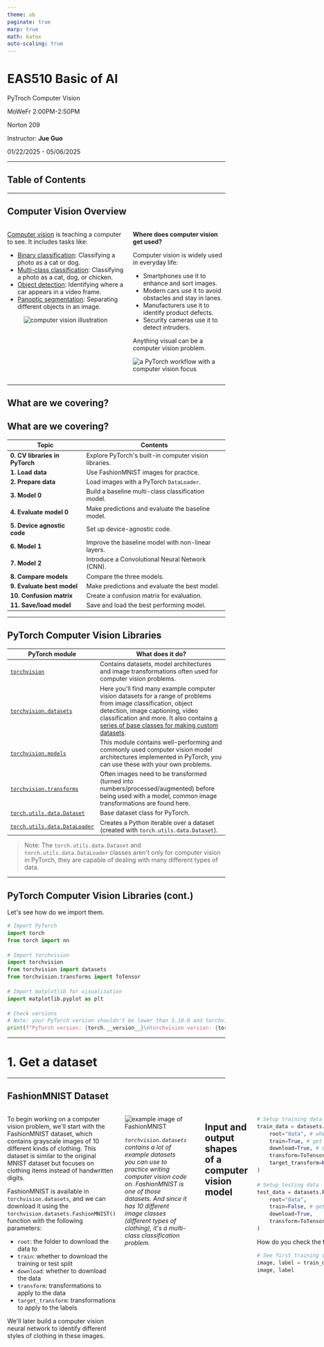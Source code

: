 ```yaml
---
theme: ub
paginate: true
marp: true
math: katex
auto-scaling: true
---
```


<!-- _backgroundImage: "url('../slides/title.png')" -->
<!-- _paginate: skip -->

# EAS510 Basic of AI

<span class="subtitle">PyTroch Computer Vision</span>

<div class="course-info">
  <p>MoWeFr 2:00PM-2:50PM</p>
  <p>Norton 209</p>
  <p>Instructor: <strong>Jue Guo</strong></p>
  <p>01/22/2025 - 05/06/2025</p>
</div>

---
## Table of Contents



---

## Computer Vision Overview

<div class = "columns">
<div>

[Computer vision](https://en.wikipedia.org/wiki/Computer_vision) is teaching a computer to see. It includes tasks like:

- [Binary classification](https://developers.google.com/machine-learning/glossary#binary-classification): Classifying a photo as a cat or dog.
- [Multi-class classification](https://developers.google.com/machine-learning/glossary#multi-class-classification): Classifying a photo as a cat, dog, or chicken.
- [Object detection](https://en.wikipedia.org/wiki/Object_detection): Identifying where a car appears in a video frame.
- [Panoptic segmentation](https://arxiv.org/abs/1801.00868): Separating different objects in an image.

<center>
<img src="https://raw.githubusercontent.com/mrdbourke/pytorch-deep-learning/main/images/03-computer-vision-problems.png" alt="computer vision illustration" width="80%"></center>

</div>

<div>

**Where does computer vision get used?**

Computer vision is widely used in everyday life:

- Smartphones use it to enhance and sort images.
- Modern cars use it to avoid obstacles and stay in lanes.
- Manufacturers use it to identify product defects.
- Security cameras use it to detect intruders.

Anything visual can be a computer vision problem.

![a PyTorch workflow with a computer vision focus](https://raw.githubusercontent.com/mrdbourke/pytorch-deep-learning/main/images/03-pytorch-computer-vision-workflow.png)
</div>
</div>

---

## What are we covering? 

## What are we covering?

| **Topic** | **Contents** |
| ----- | ----- |
| **0. CV libraries in PyTorch** | Explore PyTorch's built-in computer vision libraries. |
| **1. Load data** | Use FashionMNIST images for practice. |
| **2. Prepare data** | Load images with a PyTorch `DataLoader`. |
| **3. Model 0** | Build a baseline multi-class classification model. |
| **4. Evaluate model 0** | Make predictions and evaluate the baseline model. |
| **5. Device agnostic code** | Set up device-agnostic code. |
| **6. Model 1** | Improve the baseline model with non-linear layers. |
| **7. Model 2** | Introduce a Convolutional Neural Network (CNN). |
| **8. Compare models** | Compare the three models. |
| **9. Evaluate best model** | Make predictions and evaluate the best model. |
| **10. Confusion matrix** | Create a confusion matrix for evaluation. |
| **11. Save/load model** | Save and load the best performing model. |

---

## PyTorch Computer Vision Libraries

| PyTorch module | What does it do? |
| ----- | ----- |
| [`torchvision`](https://pytorch.org/vision/stable/index.html) | Contains datasets, model architectures and image transformations often used for computer vision problems. |
| [`torchvision.datasets`](https://pytorch.org/vision/stable/datasets.html) | Here you'll find many example computer vision datasets for a range of problems from image classification, object detection, image captioning, video classification and more. It also contains [a series of base classes for making custom datasets](https://pytorch.org/vision/stable/datasets.html#base-classes-for-custom-datasets). |
| [`torchvision.models`](https://pytorch.org/vision/stable/models.html) | This module contains well-performing and commonly used computer vision model architectures implemented in PyTorch, you can use these with your own problems. |
| [`torchvision.transforms`](https://pytorch.org/vision/stable/transforms.html) | Often images need to be transformed (turned into numbers/processed/augmented) before being used with a model, common image transformations are found here. |
| [`torch.utils.data.Dataset`](https://pytorch.org/docs/stable/data.html#torch.utils.data.Dataset) | Base dataset class for PyTorch.  |
| [`torch.utils.data.DataLoader`](https://pytorch.org/docs/stable/data.html#module-torch.utils.data) | Creates a Python iterable over a dataset (created with `torch.utils.data.Dataset`). |

> Note: The `torch.utils.data.Dataset` and `torch.utils.data.DataLoader` classes aren't only for computer vision in PyTorch, they are capable of dealing with many different types of data.

---

## PyTorch Computer Vision Libraries (cont.)

Let's see how do we import them.

```python
# Import PyTorch
import torch
from torch import nn

# Import torchvision 
import torchvision
from torchvision import datasets
from torchvision.transforms import ToTensor

# Import matplotlib for visualization
import matplotlib.pyplot as plt

# Check versions
# Note: your PyTorch version shouldn't be lower than 1.10.0 and torchvision version shouldn't be lower than 0.11
print(f"PyTorch version: {torch.__version__}\ntorchvision version: {torchvision.__version__}")
```

---

<!-- _backgroundImage: "url('../slides/title.png')" -->
<!-- _paginate: skip -->

# 1. Get a dataset

---

## FashionMNIST Dataset

<div class="columns">
<div>

To begin working on a computer vision problem, we'll start with the FashionMNIST dataset, which contains grayscale images of 10 different kinds of clothing. This dataset is similar to the original MNIST dataset but focuses on clothing items instead of handwritten digits.

FashionMNIST is available in `torchvision.datasets`, and we can download it using the `torchvision.datasets.FashionMNIST()` function with the following parameters:
- `root`: the folder to download the data to
- `train`: whether to download the training or test split
- `download`: whether to download the data
- `transform`: transformations to apply to the data
- `target_transform`: transformations to apply to the labels

We'll later build a computer vision neural network to identify different styles of clothing in these images.
</div>

<div>

![example image of FashionMNIST](https://raw.githubusercontent.com/mrdbourke/pytorch-deep-learning/main/images/03-fashion-mnist-slide.png)

  <div class = "small-caption">

  *`torchvision.datasets` contains a lot of example datasets you can use to practice writing computer vision code on. FashionMNIST is one of those datasets. And since it has 10 different image classes (different types of clothing), it's a multi-class classification problem.*
  </div>

</div>

---

## Input and output shapes of a computer vision model

<div class="columns">
<div>

```python
# Setup training data
train_data = datasets.FashionMNIST(
    root="data", # where to download data to?
    train=True, # get training data
    download=True, # download data if it doesn't exist on disk
    transform=ToTensor(), # images come as PIL format, we want to turn into Torch tensors
    target_transform=None # you can transform labels as well
)

# Setup testing data
test_data = datasets.FashionMNIST(
    root="data",
    train=False, # get test data
    download=True,
    transform=ToTensor()
)
```

How do you check the first sample of the training data?

```python
# See first training sample
image, label = train_data[0]
image, label
```
</div>

<div>
Again, we need to familiarize ourselves with the data;

```python
# What's the shape of the image?
image.shape
```
```sh
torch.Size([1, 28, 28])
```

The shape of the image tensor is `[1, 28, 28]` or more specifically:

```sh
[color_channels=1, height=28, width=28]
```

Having `color_channels=1` means the image is grayscale, if `color_channels=3`, the image comes in pixel values for red, green and blue (this is also known as the [RGB color model](https://en.wikipedia.org/wiki/RGB_color_model)).

</div>

---

## Input and output shapes of a computer vision model (cont.)

<div class="columns">
<div>

![example input and output shapes of the fashionMNIST problem](https://raw.githubusercontent.com/mrdbourke/pytorch-deep-learning/main/images/03-computer-vision-input-and-output-shapes.png)
*Various problems will have various input and output shapes. But the premise remains: encode data into numbers, build a model to find patterns in those numbers, convert those patterns into something meaningful.*



</div>

<div>

The order of our current tensor is often referred to as `CHW` (Color Channels, Height, Width). There's debate on whether images should be represented as `CHW` (color channels first) or `HWC` (color channels last).

> **Note:** You'll also see `NCHW` and `NHWC` formats where `N` stands for *number of images*. For example, if you have a `batch_size=32`, your tensor shape may be `[32, 1, 28, 28]`. We'll cover batch sizes later.

- PyTorch generally accepts `NCHW` (channels first) as the default for many operators. However, PyTorch also explains that `NHWC` (channels last) performs better and is [considered best practice](https://pytorch.org/blog/tensor-memory-format-matters/#pytorch-best-practice).

- For now, since our dataset and models are relatively small, this won't make too much of a difference. But keep it in mind for when you're working on larger image datasets and using convolutional neural networks (we'll see these later).

</div>

</div>

---

## Input and output shapes of a computer vision model (cont.)

<div class="columns">
<div>

Let's check out more shapes of the FashionMNIST dataset.

```python
# How many samples are there?
len(train_data.data), len(train_data.targets), len(test_data.data), len(test_data.targets)
```
```sh
(60000, 60000, 10000, 10000)
```
So we've got 60,000 training samples and 10,000 testing samples. What classes are there?

We can find these via the `.classes` attribute.


```python
class_names = train_data.classes
class_names
```
```sh
['T-shirt/top',
  'Trouser',
  'Pullover',
  'Dress',
  'Coat',
  'Sandal',
  'Shirt',
  'Sneaker',
  'Bag',
  'Ankle boot']
```
</div>

<div>

To better understand your image data, you can visualize it. 

```python
import matplotlib.pyplot as plt
image, label = train_data[0]
print(f"Image shape: {image.shape}")
plt.imshow(image.squeeze()) # image shape is [1, 28, 28] (colour channels, height, width)
plt.title(label);
```
```sh
Image shape: torch.Size([1, 28, 28])
```
<center>
<img src="../slides/04_imgs/03_pytorch_computer_vision_19_1.png"; width="50%">
</center>
</div>

</div>

---

<div class="columns">
<div>

Right now our image looks kinda colored even with just one color channel.
<center>
<img src="../slides/04_imgs/03_pytorch_computer_vision_19_1.png"; width="50%">
</center>

We can turn the image into grayscale by using the `cmap` parameter of `plt.imshow()`.

```python
plt.imshow(image.squeeze(), cmap="gray")
plt.title(class_names[label]);
```
</div>
<div>

<center>
<img src="../slides/04_imgs/03_pytorch_computer_vision_21_0.png"; width="50%">
</center>

</div>

</div>

---

Let's not stop there, lets view a few more images.

<div class="columns">
<div>

```python
torch.manual_seed(42)
fig = plt.figure(figsize=(9, 9))
rows, cols = 4, 4
for i in range(1, rows * cols + 1):
    random_idx = torch.randint(0, len(train_data), size=[1]).item()
    img, label = train_data[random_idx]
    fig.add_subplot(rows, cols, i)
    plt.imshow(img.squeeze(), cmap="gray")
    plt.title(class_names[label])
    plt.axis(False);
```
<center>
<img src="../slides/04_imgs/03_pytorch_computer_vision_23_0.png"; width="45%">

</div>

<div>

Hmmm, this dataset doesn't look too aesthetic. But the principles we're going to learn on how to build a model for it will be similar across a wide range of computer vision problems.

- In essence, taking pixel values and building a model to find patterns in them to use on future pixel values.

Plus, even for this small dataset (yes, even 60,000 images in deep learning is considered quite small), could you write a program to classify each one of them?

- You probably could.

But I think coding a model in PyTorch would be faster.

> **Question:** Do you think the above data can be modeled with only straight (linear) lines? Or do you think you'd also need non-straight (non-linear) lines?

</div>
</div>

---

<!-- _backgroundImage: "url('../slides/title.png')" -->
<!-- _paginate: skip -->
# 2. Prepare DataLoader

---


## Prepare DataLoader

<div class="columns">
<div>

To prepare the dataset, use a [`torch.utils.data.DataLoader`](https://pytorch.org/docs/stable/data.html#torch.utils.data.Dataset) which turns a large `Dataset` into smaller chunks called **batches** or **mini-batches**. This is more computationally efficient, especially for large datasets.

**Good batch size (hyperparameter):**
- Start with a batch size of 32.
- Experiment with different values, typically powers of 2 (e.g., 32, 64, 128, 256, 512).

![an example of what a batched dataset looks like](https://raw.githubusercontent.com/mrdbourke/pytorch-deep-learning/main/images/03-batching-fashionmnist.png)

</div>
<div>

```python
from torch.utils.data import DataLoader

# Setup the batch size hyperparameter
BATCH_SIZE = 32

# Turn datasets into iterables (batches)
train_dataloader = DataLoader(train_data, # dataset to turn into iterable
    batch_size=BATCH_SIZE, # how many samples per batch?
    shuffle=True # shuffle data every epoch?
)

test_dataloader = DataLoader(test_data,
    batch_size=BATCH_SIZE,
    shuffle=False # don't necessarily have to shuffle the testing data
)

# Let's check out what we've created
print(f"Dataloaders: {train_dataloader, test_dataloader}")
print(f"Length of train dataloader: {len(train_dataloader)} batches of {BATCH_SIZE}")
print(f"Length of test dataloader: {len(test_dataloader)} batches of {BATCH_SIZE}")
```

</div>
</div>

---

## Prepare DataLoader (cont.)

<div class="columns">
<div>

```python
from torch.utils.data import DataLoader

# Setup the batch size hyperparameter
BATCH_SIZE = 32

# Turn datasets into iterables (batches)
train_dataloader = DataLoader(train_data, # dataset to turn into iterable
    batch_size=BATCH_SIZE, # how many samples per batch?
    shuffle=True # shuffle data every epoch?
)

test_dataloader = DataLoader(test_data,
    batch_size=BATCH_SIZE,
    shuffle=False # don't necessarily have to shuffle the testing data
)

# Let's check out what we've created
print(f"Dataloaders: {train_dataloader, test_dataloader}")
print(f"Length of train dataloader: {len(train_dataloader)} batches of {BATCH_SIZE}")
print(f"Length of test dataloader: {len(test_dataloader)} batches of {BATCH_SIZE}")
```
</div>

<div>

```sh
Dataloaders: (<torch.utils.data.dataloader.DataLoader object at 0x7fc991463cd0>, <torch.utils.data.dataloader.DataLoader object at 0x7fc991475120>)
Length of train dataloader: 1875 batches of 32
Length of test dataloader: 313 batches of 32
```
Further inspect the components of the `train_dataloader`:

```python
# Check out what's inside the training dataloader
train_features_batch, train_labels_batch = next(iter(train_dataloader))
train_features_batch.shape, train_labels_batch.shape
```
```sh
(torch.Size([32, 1, 28, 28]), torch.Size([32]))
```
</div>
</div>

---

## Prepare DataLoader (cont.)

<div class="columns">
<div>

We can see that the data remains unchanged by checking a single sample.

```python
# Show a sample
torch.manual_seed(42)
random_idx = torch.randint(0, len(train_features_batch), size=[1]).item()
img, label = train_features_batch[random_idx], train_labels_batch[random_idx]
plt.imshow(img.squeeze(), cmap="gray")
plt.title(class_names[label])
plt.axis("Off");
print(f"Image size: {img.shape}")
print(f"Label: {label}, label size: {label.shape}")
```
```sh
Image size: torch.Size([1, 28, 28])
Label: 6, label size: torch.Size([])
```
</div>

<div>
<center>
<img src="04_imgs/03_pytorch_computer_vision_29_1.png">
</center>
</div>
</div>

---

<!-- _backgroundImage: "url('../slides/title.png')" -->
<!-- _paginate: skip -->

# 3. Model 0: Build a baseline model

---

<div class="columns">
<div>

Time to build a **baseline model** by subclassing `nn.Module`. Usually a baseline model in research can be a state of the art (SOTA) model, to compare your result with, or personal project can be one of the simplest models you can imagine. 

> Sometimes you can use the baseline as a starting point and try to improve upon it with subsequent, more complicated models.

In our case, 

  - our baseline will consist of two [`nn.Linear()`](https://pytorch.org/docs/stable/generated/torch.nn.Linear.html) layers.

Because we're working with image data, we're going to use a different layer to start things off.And that's the [`nn.Flatten()`](https://pytorch.org/docs/stable/generated/torch.nn.Flatten.html) layer. `nn.Flatten()` compresses the dimensions of a tensor into a single vector.

</div>

<div>

```python
# Create a flatten layer
flatten_model = nn.Flatten() # all nn modules function as a model (can do a forward pass)

# Get a single sample
x = train_features_batch[0]

# Flatten the sample
output = flatten_model(x) # perform forward pass

# Print out what happened
print(f"Shape before flattening: {x.shape} -> [color_channels, height, width]")
print(f"Shape after flattening: {output.shape} -> [color_channels, height*width]")

# Try uncommenting below and see what happens
#print(x)
#print(output)
```

```sh
Shape before flattening: torch.Size([1, 28, 28]) -> [color_channels, height, width]
Shape after flattening: torch.Size([1, 784]) -> [color_channels, height*width]
```
</div>
</div>

---

<div class="columns">
<div>

```python
# Create a flatten layer
flatten_model = nn.Flatten() # all nn modules function as a model (can do a forward pass)

# Get a single sample
x = train_features_batch[0]

# Flatten the sample
output = flatten_model(x) # perform forward pass

# Print out what happened
print(f"Shape before flattening: {x.shape} -> [color_channels, height, width]")
print(f"Shape after flattening: {output.shape} -> [color_channels, height*width]")

# Try uncommenting below and see what happens
#print(x)
#print(output)
```

```sh
Shape before flattening: torch.Size([1, 28, 28]) -> [color_channels, height, width]
Shape after flattening: torch.Size([1, 784]) -> [color_channels, height*width]
```
</div>
<div>

The `nn.Flatten()` layer took our shape from `[color_channels, height, width]` to `[color_channels, height*width]`.

- Why do this? *Because we've now turned our pixel data from height and width dimensions into one long **feature vector**.* And `nn.Linear()` layers like their inputs to be in the form of feature vectors.

```python
from torch import nn
class FashionMNISTModelV0(nn.Module):
    def __init__(self, input_shape: int, hidden_units: int, output_shape: int):
        super().__init__()
        self.layer_stack = nn.Sequential(
            nn.Flatten(), # neural networks like their inputs in vector form
            nn.Linear(in_features=input_shape, out_features=hidden_units), # in_features = number of features in a data sample (784 pixels)
            nn.Linear(in_features=hidden_units, out_features=output_shape)
        )

    def forward(self, x):
        return self.layer_stack(x)
``` 
</div>hnb
</div>

---

<div class="columns">
<div>

```python
from torch import nn
class FashionMNISTModelV0(nn.Module):
    def __init__(self, input_shape: int, hidden_units: int, output_shape: int):
        super().__init__()
        self.layer_stack = nn.Sequential(
            nn.Flatten(), # neural networks like their inputs in vector form
            nn.Linear(in_features=input_shape, out_features=hidden_units), # in_features = number of features in a data sample (784 pixels)
            nn.Linear(in_features=hidden_units, out_features=output_shape)
        )

    def forward(self, x):
        return self.layer_stack(x)
```
We've got a baseline model class we can use, now let's instantiate a model.

We'll need to set the following parameters:
* `input_shape=784` - how many features in the model, in our case, it's one for every pixel in the target image (28 pixels high by 28 pixels wide = 784 features).

</div>

<div>

* `hidden_units=10` - number of units/neurons in the hidden layer(s), this number could be whatever you want but to keep the model small we'll start with `10`.
* `output_shape=len(class_names)` - since we're working with a multi-class classification problem, we need an output neuron per class in our dataset.

</div>
</div>

---

<!-- _backgroundImage: "url('../slides/title.png')" -->
<!-- _paginate: skip -->

# `Helper Functions` in PyTorch (Optional)

---

## Construction of `helper_functions.py`
Before we continue; we will create our own module of helper functions to avoud repeating code. Please read through this code during after class time. 

<div class="columns">
<div>

```python
"""
A series of helper functions used throughout the course.

If a function gets defined once and could be used over and over, it'll go in here.
"""
import torch
import matplotlib.pyplot as plt
import numpy as np

from torch import nn

import os
import zipfile

from pathlib import Path

import requests

```
</div>

<div>

```python
# Walk through an image classification directory and find out how many files (images)
# are in each subdirectory.
import os

def walk_through_dir(dir_path):
    """
    Walks through dir_path returning its contents.
    Args:
    dir_path (str): target directory

    Returns:
    A print out of:
      number of subdiretories in dir_path
      number of images (files) in each subdirectory
      name of each subdirectory
    """
    for dirpath, dirnames, filenames in os.walk(dir_path):
        print(f"There are {len(dirnames)} directories and {len(filenames)} images in '{dirpath}'.")
```
</div>
</div>

---

## Construction of `helper_functions.py` (cont.)

<div class="columns">
<div>

```python
def plot_decision_boundary(model: torch.nn.Module, X: torch.Tensor, y: torch.Tensor):
    """Plots decision boundaries of model predicting on X in comparison to y.

    Source - https://madewithml.com/courses/foundations/neural-networks/ (with modifications)
    """
    # Put everything to CPU (works better with NumPy + Matplotlib)
    model.to("cpu")
    X, y = X.to("cpu"), y.to("cpu")

    # Setup prediction boundaries and grid
    x_min, x_max = X[:, 0].min() - 0.1, X[:, 0].max() + 0.1
    y_min, y_max = X[:, 1].min() - 0.1, X[:, 1].max() + 0.1
    xx, yy = np.meshgrid(np.linspace(x_min, x_max, 101), np.linspace(y_min, y_max, 101))

    # Make features
    X_to_pred_on = torch.from_numpy(np.column_stack((xx.ravel(), yy.ravel()))).float()
```
</div>
<div>

```python
    # Make predictions
    model.eval()
    with torch.inference_mode():
        y_logits = model(X_to_pred_on)

    # Test for multi-class or binary and adjust logits to prediction labels
    if len(torch.unique(y)) > 2:
        y_pred = torch.softmax(y_logits, dim=1).argmax(dim=1)  # mutli-class
    else:
        y_pred = torch.round(torch.sigmoid(y_logits))  # binary

    # Reshape preds and plot
    y_pred = y_pred.reshape(xx.shape).detach().numpy()
    plt.contourf(xx, yy, y_pred, cmap=plt.cm.RdYlBu, alpha=0.7)
    plt.scatter(X[:, 0], X[:, 1], c=y, s=40, cmap=plt.cm.RdYlBu)
    plt.xlim(xx.min(), xx.max())
    plt.ylim(yy.min(), yy.max())
```
</div>
</div>

---

## Construction of `helper_functions.py` (cont.)

<div class="columns">
<div>

```python
def plot_predictions(
    train_data, train_labels, test_data, test_labels, predictions=None
):
    """
  Plots linear training data and test data and compares predictions.
  """
    plt.figure(figsize=(10, 7))

    # Plot training data in blue
    plt.scatter(train_data, train_labels, c="b", s=4, label="Training data")

    # Plot test data in green
    plt.scatter(test_data, test_labels, c="g", s=4, label="Testing data")

    if predictions is not None:
        # Plot the predictions in red (predictions were made on the test data)
        plt.scatter(test_data, predictions, c="r", s=4, label="Predictions")

    # Show the legend
    plt.legend(prop={"size": 14})
```
</div>

<div>

```python
# Calculate accuracy (a classification metric)
def accuracy_fn(y_true, y_pred):
    """Calculates accuracy between truth labels and predictions.

    Args:
        y_true (torch.Tensor): Truth labels for predictions.
        y_pred (torch.Tensor): Predictions to be compared to predictions.

    Returns:
        [torch.float]: Accuracy value between y_true and y_pred, e.g. 78.45
    """
    correct = torch.eq(y_true, y_pred).sum().item()
    acc = (correct / len(y_pred)) * 100
    return acc
```

</div>
</div>

---

## Construction of `helper_functions.py` (cont.)

```python
def print_train_time(start, end, device=None):
    """Prints difference between start and end time.

    Args:
        start (float): Start time of computation (preferred in timeit format). 
        end (float): End time of computation.
        device ([type], optional): Device that compute is running on. Defaults to None.

    Returns:
        float: time between start and end in seconds (higher is longer).
    """
    total_time = end - start
    print(f"\nTrain time on {device}: {total_time:.3f} seconds")
    return total_time
```

---

## Construction of `helper_functions.py` (cont.)
<div class="columns">
<div>

```python
# Plot loss curves of a model
def plot_loss_curves(results):
    """Plots training curves of a results dictionary.

    Args:
        results (dict): dictionary containing list of values, e.g.
            {"train_loss": [...],
             "train_acc": [...],
             "test_loss": [...],
             "test_acc": [...]}
    """
    loss = results["train_loss"]
    test_loss = results["test_loss"]
    accuracy = results["train_acc"]
    test_accuracy = results["test_acc"]
    epochs = range(len(results["train_loss"]))
    plt.figure(figsize=(15, 7))

    # Plot loss
    plt.subplot(1, 2, 1)
    plt.plot(epochs, loss, label="train_loss")
    plt.plot(epochs, test_loss, label="test_loss")
    plt.title("Loss")
    plt.xlabel("Epochs")
    plt.legend()
```

</div>
<div>

```python
    # Plot accuracy
    plt.subplot(1, 2, 2)
    plt.plot(epochs, accuracy, label="train_accuracy")
    plt.plot(epochs, test_accuracy, label="test_accuracy")
    plt.title("Accuracy")
    plt.xlabel("Epochs")
    plt.legend()
```
</div>
</div>

---

## Construction of `helper_functions.py` - `def pred_and_plot_image`(cont.)

<div class="columns">
<div>

```python
# Pred and plot image function from notebook 04
# See creation: https://www.learnpytorch.io/04_pytorch_custom_datasets/#113-putting-custom-image-prediction-together-building-a-function
from typing import List
import torchvision


def pred_and_plot_image(
    model: torch.nn.Module,
    image_path: str,
    class_names: List[str] = None,
    transform=None,
    device: torch.device = "cuda" if torch.cuda.is_available() else "cpu",
):
    """Makes a prediction on a target image with a trained model and plots the image.

    Args:
        model (torch.nn.Module): trained PyTorch image classification model.
        image_path (str): filepath to target image.
        class_names (List[str], optional): different class names for target image. Defaults to None.
        transform (_type_, optional): transform of target image. Defaults to None.
```
</div>
<div>

```python
    """
        device (torch.device, optional): target device to compute on. Defaults to "cuda" if torch.cuda.is_available() else "cpu".
    
    Returns:
        Matplotlib plot of target image and model prediction as title.

    Example usage:
        pred_and_plot_image(model=model,
                            image="some_image.jpeg",
                            class_names=["class_1", "class_2", "class_3"],
                            transform=torchvision.transforms.ToTensor(),
                            device=device)
    """

    # 1. Load in image and convert the tensor values to float32
    target_image = torchvision.io.read_image(str(image_path)).type(torch.float32)

    # 2. Divide the image pixel values by 255 to get them between [0, 1]
    target_image = target_image / 255.0
```
</div>
</div>

---

## Construction of `helper_functions.py` - `def pred_and_plot_image`(cont.)

<div class="columns">
<div>

```python
    # 3. Transform if necessary
    if transform:
        target_image = transform(target_image)

    # 4. Make sure the model is on the target device
    model.to(device)

    # 5. Turn on model evaluation mode and inference mode
    model.eval()
    with torch.inference_mode():
        # Add an extra dimension to the image
        target_image = target_image.unsqueeze(dim=0)

        # Make a prediction on image with an extra dimension and send it to the target device
        target_image_pred = model(target_image.to(device))

    # 6. Convert logits -> prediction probabilities (using torch.softmax() for multi-class classification)
    target_image_pred_probs = torch.softmax(target_image_pred, dim=1)

    # 7. Convert prediction probabilities -> prediction labels
    target_image_pred_label = torch.argmax(target_image_pred_probs, dim=1)
```
</div>
<div>

```python
    # 8. Plot the image alongside the prediction and prediction probability
    plt.imshow(
        target_image.squeeze().permute(1, 2, 0)
    )  # make sure it's the right size for matplotlib
    if class_names:
        title = f"Pred: {class_names[target_image_pred_label.cpu()]} | Prob: {target_image_pred_probs.max().cpu():.3f}"
    else:
        title = f"Pred: {target_image_pred_label} | Prob: {target_image_pred_probs.max().cpu():.3f}"
    plt.title(title)
    plt.axis(False)
```
</div>
</div>

---

## Construction of `helper_functions.py` 

<div class="columns">
<div>

```python
def set_seeds(seed: int=42):
    """Sets random sets for torch operations.

    Args:
        seed (int, optional): Random seed to set. Defaults to 42.
    """
    # Set the seed for general torch operations
    torch.manual_seed(seed)
    # Set the seed for CUDA torch operations (ones that happen on the GPU)
    torch.cuda.manual_seed(seed)
```

```python

def download_data(source: str, 
                  destination: str,
                  remove_source: bool = True) -> Path:
    """Downloads a zipped dataset from source and unzips to destination.

    Args:
        source (str): A link to a zipped file containing data.
        destination (str): A target directory to unzip data to.
        remove_source (bool): Whether to remove the source after downloading and extracting.
```
</div>
<div>

```python
""""
    Returns:
        pathlib.Path to downloaded data.
    
    Example usage:
        download_data(source="https://github.com/mrdbourke/pytorch-deep-learning/raw/main/data/pizza_steak_sushi.zip",
                      destination="pizza_steak_sushi")
    """
    # Setup path to data folder
    data_path = Path("data/")
    image_path = data_path / destination

    # If the image folder doesn't exist, download it and prepare it... 
    if image_path.is_dir():
        print(f"[INFO] {image_path} directory exists, skipping download.")
    else:
        print(f"[INFO] Did not find {image_path} directory, creating one...")
        image_path.mkdir(parents=True, exist_ok=True)
```
</div>
</div>

---


## Construction of `helper_functions.py`

```python
        # Download pizza, steak, sushi data
        target_file = Path(source).name
        with open(data_path / target_file, "wb") as f:
            request = requests.get(source)
            print(f"[INFO] Downloading {target_file} from {source}...")
            f.write(request.content)

        # Unzip pizza, steak, sushi data
        with zipfile.ZipFile(data_path / target_file, "r") as zip_ref:
            print(f"[INFO] Unzipping {target_file} data...") 
            zip_ref.extractall(image_path)

        # Remove .zip file
        if remove_source:
            os.remove(data_path / target_file)
    
    return image_path
```

---

<!-- _backgroundImage: "url('../slides/title.png')" -->
<!-- _paginate: skip -->

# 3. Model 0: Build a baseline model (cont.)

---

## Recap and Cont.

<div class="columns">
<div>

```python
from torch import nn
class FashionMNISTModelV0(nn.Module):
    def __init__(self, input_shape: int, hidden_units: int, output_shape: int):
        super().__init__()
        self.layer_stack = nn.Sequential(
            nn.Flatten(),
            nn.Linear(in_features=input_shape, out_features=hidden_units),
            nn.Linear(in_features=hidden_units, out_features=output_shape)
        )
    def forward(self, x):
        return self.layer_stack(x)
```
Let's create an instance of our model and send it to the CPU for now.
```python 
torch.manual_seed(42)
model_0 = FashionMNISTModelV0(input_shape=784, # one for every pixel (28x28)
    hidden_units=10, # how many units in the hidden layer
    output_shape=len(class_names) # one for every class
)
model_0.to("cpu") # keep model on CPU to begin with 
```

</div>

<div>

**Setup loss, optimizer and evaluation metrics**
- From our custom helper function,

    ```python
    # Import accuracy metric
    from helper_functions import accuracy_fn # Note: could also use torchmetrics.Accuracy(task = 'multiclass', num_classes=len(class_names)).to(device)

    # Setup loss function and optimizer
    loss_fn = nn.CrossEntropyLoss() # this is also called "criterion"/"cost function" in some places
    optimizer = torch.optim.SGD(params=model_0.parameters(), lr=0.1)
    ```
**Creating a function to time our experiments**

```python
from timeit import default_timer as timer 
def print_train_time(start: float, end: float, device: torch.device = None):
    total_time = end - start
    print(f"Train time on {device}: {total_time:.3f} seconds")
    return total_time
```

</div>
</div>

---

**Refresh: `accuracy_fn`??**

```python
# Calculate accuracy (a classification metric)
def accuracy_fn(y_true, y_pred):
    """Calculates accuracy between truth labels and predictions.

    Args:
        y_true (torch.Tensor): Truth labels for predictions.
        y_pred (torch.Tensor): Predictions to be compared to predictions.

    Returns:
        [torch.float]: Accuracy value between y_true and y_pred, e.g. 78.45
    """
    correct = torch.eq(y_true, y_pred).sum().item()
    acc = (correct / len(y_pred)) * 100
    return acc
```

---

## Creating a training loop and training a model on batches of data

<div class="columns">
<div>

Let's create a training and testing loop to train and evaluate our model. Our data batches are in `train_dataloader` and `test_dataloader` for training and testing splits, respectively. 
- Each batch contains `BATCH_SIZE` samples of `X` (features) and `y` (labels). With `BATCH_SIZE=32`, each batch has 32 samples.
- our loss and evaluation metrics will be calculated **per batch** rather than across the whole dataset. We'll divide our loss and accuracy values by the number of batches in each dataloader.

**Steps:**
1. Loop through epochs.
2. Loop through training batches, perform training steps, calculate train loss *per batch*.
3. Loop through testing batches, perform testing steps, calculate test loss *per batch*.
4. Print out the progress.
5. Time it all.

</div>

<div>

```python
# Import tqdm for progress bar
from tqdm.auto import tqdm

# Set the seed and start the timer
torch.manual_seed(42)
train_time_start_on_cpu = timer()

# Set the number of epochs (we'll keep this small for faster training times)
epochs = 3

# Create training and testing loop
for epoch in tqdm(range(epochs)):
    print(f"Epoch: {epoch}\n-------")
    ### Training
    train_loss = 0
    # Add a loop to loop through training batches
    for batch, (X, y) in enumerate(train_dataloader):
        model_0.train()
        # 1. Forward pass
        y_pred = model_0(X)

        # 2. Calculate loss (per batch)
        loss = loss_fn(y_pred, y)
        train_loss += loss # accumulatively add up the loss per epoch
```

</div>
</div>

---

## Creating a training loop and training a model on batches of data (cont.)

<div class="columns">
<div>

```python
        # 3. Optimizer zero grad
        optimizer.zero_grad()

        # 4. Loss backward
        loss.backward()

        # 5. Optimizer step
        optimizer.step()

        # Print out how many samples have been seen
        if batch % 400 == 0:
            print(f"Looked at {batch * len(X)}/{len(train_dataloader.dataset)} samples")

    # Divide total train loss by length of train dataloader (average loss per batch per epoch)
    train_loss /= len(train_dataloader)

    ### Testing
    # Setup variables for accumulatively adding up loss and accuracy
    test_loss, test_acc = 0, 0
    model_0.eval()
    with torch.inference_mode():
        for X, y in test_dataloader:
            # 1. Forward pass
            test_pred = model_0(X)
```
</div>

<div>

```python
            # 2. Calculate loss (accumulatively)
            test_loss += loss_fn(test_pred, y) # accumulatively add up the loss per epoch

            # 3. Calculate accuracy (preds need to be same as y_true)
            test_acc += accuracy_fn(y_true=y, y_pred=test_pred.argmax(dim=1))
        # Calculations on test metrics need to happen inside torch.inference_mode()
        # Divide total test loss by length of test dataloader (per batch)
        test_loss /= len(test_dataloader)

        # Divide total accuracy by length of test dataloader (per batch)
        test_acc /= len(test_dataloader)

    print(f"\nTrain loss: {train_loss:.5f} | Test loss: {test_loss:.5f}, Test acc: {test_acc:.2f}%\n")

# Calculate training time
train_time_end_on_cpu = timer()
total_train_time_model_0 = print_train_time(start=train_time_start_on_cpu, end=train_time_end_on_cpu, device=str(next(model_0.parameters()).device))
```

</div>
</div>

---

## Question: What is the key difference? 

<div class="columns">
<div>

We still want to go over the the whole dataset without missing any samples. 
- Now we're doing it in batches. This greatly reduces the amount of memory required to train a model.

```python
for epoch in tqdm(range(epochs)):
    print(f"Epoch: {epoch}\n-------")
    ### Training
    train_loss = 0
    # Add a loop to loop through training batches
    for batch, (X, y) in enumerate(train_dataloader):
        model_0.train()
        y_pred = model_0(X)
        loss = loss_fn(y_pred, y) # calculate loss per batch
        train_loss += loss # accumulatively add up the loss per epoch

        # zero_gradients, calculate gradients, update weights
        optimizer.zero_grad()
        loss.backward()
        optimizer.step()
```
</div>

<div>

```python
        # Print out how many samples have been seen
        if batch % 400 == 0:
            print(f"Looked at {batch * len(X)}/{len(train_dataloader.dataset)} samples")

    # Divide total train loss by length of train dataloader (average loss per batch per epoch)
    train_loss /= len(train_dataloader)
```

</div>
</div>

---

## Question: What is the key difference? (cont.)

<div class="columns">
<div>

The output from the code

```sh
    Epoch: 0
    -------
    Looked at 0/60000 samples
    Looked at 12800/60000 samples
    Looked at 25600/60000 samples
    Looked at 38400/60000 samples
    Looked at 51200/60000 samples
    
    Train loss: 0.59039 | Test loss: 0.50954, Test acc: 82.04%
    
    Epoch: 1
    -------
    Looked at 0/60000 samples
    Looked at 12800/60000 samples
    Looked at 25600/60000 samples
    Looked at 38400/60000 samples
    Looked at 51200/60000 samples
    
    Train loss: 0.47633 | Test loss: 0.47989, Test acc: 83.20%
```

</div>

<div>

```sh
    Epoch: 2
    -------
    Looked at 0/60000 samples
    Looked at 12800/60000 samples
    Looked at 25600/60000 samples
    Looked at 38400/60000 samples
    Looked at 51200/60000 samples
    
    Train loss: 0.45503 | Test loss: 0.47664, Test acc: 83.43%
    
    Train time on cpu: 32.349 seconds
```

</div>
</div>

---

## Make predictions and get Model 0 results

<div class="columns">
<div>

```python
torch.manual_seed(42)
def eval_model(model: torch.nn.Module,
               data_loader: torch.utils.data.DataLoader,
               loss_fn: torch.nn.Module,
               accuracy_fn):
    """Returns a dictionary containing the results of model predicting on data_loader.

    Args:
        model (torch.nn.Module): A PyTorch model capable of making predictions on data_loader.
        data_loader (torch.utils.data.DataLoader): The target dataset to predict on.
        loss_fn (torch.nn.Module): The loss function of model.
        accuracy_fn: An accuracy function to compare the models predictions to the truth labels.

    Returns:
        (dict): Results of model making predictions on data_loader.
    """
    loss, acc = 0, 0
    model.eval()
    with torch.inference_mode():
        for X, y in data_loader:
```

</div>

<div>

```python
            # Make predictions with the model
            y_pred = model(X)


            # Accumulate the loss and accuracy values per batch
            loss += loss_fn(y_pred, y)
            acc += accuracy_fn(y_true=y,
                                y_pred=y_pred.argmax(dim=1)) # For accuracy, need the prediction labels (logits -> pred_prob -> pred_labels)

        # Scale loss and acc to find the average loss/acc per batch
        loss /= len(data_loader)
        acc /= len(data_loader)

    return {"model_name": model.__class__.__name__, # only works when model was created with a class
            "model_loss": loss.item(),
            "model_acc": acc}

# Calculate model 0 results on test dataset
model_0_results = eval_model(model=model_0, data_loader=test_dataloader,
    loss_fn=loss_fn, accuracy_fn=accuracy_fn
)
model_0_results
```

</div>
</div>

---

<div class="columns">
<div>

```sh
{'model_name': 'FashionMNISTModelV0',
 'model_loss': 0.47664403915405273,
 'model_acc': 83.4301282051282}
```

Looking good!

We can use this dictionary to compare the baseline model results to other models later on.

</div>

<div>

</div>

</div>

---

<!-- _backgroundImage: "url('../slides/title.png')" -->
<!-- _paginate: skip -->

# 4. Model 1: Building a better model with non-linearity

---

## Loss, optimizer, evaluation metrics and functionization 
<div class="columns">
<div>

Nothing fancy, we learned it before; 


```python
# Create a model with non-linear and linear layers
class FashionMNISTModelV1(nn.Module):
    def __init__(self, input_shape: int, hidden_units: int, output_shape: int):
        super().__init__()
        self.layer_stack = nn.Sequential(
            nn.Flatten(), # flatten inputs into single vector
            nn.Linear(in_features=input_shape, out_features=hidden_units),
            nn.ReLU(),
            nn.Linear(in_features=hidden_units, out_features=output_shape),
            nn.ReLU()
        )

    def forward(self, x: torch.Tensor):
        return self.layer_stack(x)
```

**loss, optimizer and evaluation metrics**; 

```python
from helper_functions import accuracy_fn
loss_fn = nn.CrossEntropyLoss()
optimizer = torch.optim.SGD(params=model_1.parameters(),
                            lr=0.1)
```

</div>

<div>

The workflow is just the same as before; But I would like to **functionize** the training loop to make it more reusable. 

```python
def train_step(model: torch.nn.Module,
               data_loader: torch.utils.data.DataLoader,
               loss_fn: torch.nn.Module,
               optimizer: torch.optim.Optimizer,
               accuracy_fn,
               device: torch.device = device):
    train_loss, train_acc = 0, 0
    model.to(device)
    for batch, (X, y) in enumerate(data_loader):
        X, y = X.to(device), y.to(device)
        y_pred = model(X)
        loss = loss_fn(y_pred, y)
        train_loss += loss
        train_acc += accuracy_fn(y_true=y,
                                 y_pred=y_pred.argmax(dim=1))

        # loss backward, optimizer step
        optimizer.zero_grad()
        loss.backward()
        optimizer.step()
    train_loss /= len(data_loader)
    train_acc /= len(data_loader)
    print(f"Train loss: {train_loss:.5f} | Train accuracy: {train_acc:.2f}%")
```

</div>
</div>

---

## Loss, optimizer, evaluation metrics and functionization (cont.)

Let's also functionize our testing loop. 

<div class="columns">
<div>

```python
def test_step(data_loader: torch.utils.data.DataLoader,
              model: torch.nn.Module,
              loss_fn: torch.nn.Module,
              accuracy_fn,
              device: torch.device = device):
    test_loss, test_acc = 0, 0
    model.to(device)
    model.eval() # put model in eval mode
    # Turn on inference context manager
    with torch.inference_mode():
        for X, y in data_loader:
            X, y = X.to(device), y.to(device)
            test_pred = model(X)

            test_loss += loss_fn(test_pred, y)
            test_acc += accuracy_fn(y_true=y,
                y_pred=test_pred.argmax(dim=1) # Go from logits -> pred labels
            )

        # Adjust metrics and print out
        test_loss /= len(data_loader)
        test_acc /= len(data_loader)
        print(f"Test loss: {test_loss:.5f} | Test accuracy: {test_acc:.2f}%\n")
```

</div>
<div>

Now we've got some functions for training and testing our model, let's run them. 
- You can customize the functions to your liking. That is 10/10 for code reusability. 

</div>
</div>

---

## Using the functionized training and test loops

<div class="columns">
<div>

```python
torch.manual_seed(42)

# Measure time
from timeit import default_timer as timer
train_time_start_on_gpu = timer()

epochs = 3
for epoch in tqdm(range(epochs)):
    print(f"Epoch: {epoch}\n---------")
    train_step(data_loader=train_dataloader, 
        model=model_1, 
        loss_fn=loss_fn,
        optimizer=optimizer,
        accuracy_fn=accuracy_fn
    )
    test_step(data_loader=test_dataloader,
        model=model_1,
        loss_fn=loss_fn,
        accuracy_fn=accuracy_fn
    )

train_time_end_on_gpu = timer()
total_train_time_model_1 = print_train_time(start=train_time_start_on_gpu,end=train_time_end_on_gpu, device=device)
```
</div>
<div>

```sh
0%|          | 0/3 [00:00<?, ?it/s]
Epoch: 0
---------
Train loss: 1.09199 | Train accuracy: 61.34%
Test loss: 0.95636 | Test accuracy: 65.00%

Epoch: 1
---------
Train loss: 0.78101 | Train accuracy: 71.93%
Test loss: 0.72227 | Test accuracy: 73.91%

Epoch: 2
---------
Train loss: 0.67027 | Train accuracy: 75.94%
Test loss: 0.68500 | Test accuracy: 75.02%

Train time on cuda: 36.878 seconds
```

**Question**: "I used a GPU but my model didn't train faster, why might that be?"

**Answer**: *For small datasets and models, the data transfer time to the GPU can outweigh its computational benefits, making the CPU more efficient, whereas for larger datasets and models, the GPU's speed generally outweighs the transfer cost.*

</div>
</div>

---

## Evaluating Model 1

<div class="columns">
<div>

```python
# Move values to device
torch.manual_seed(42)
def eval_model(model: torch.nn.Module, 
               data_loader: torch.utils.data.DataLoader, 
               loss_fn: torch.nn.Module, 
               accuracy_fn, 
               device: torch.device = device):
    """Evaluates a given model on a given dataset.

    Args:
        model (torch.nn.Module): A PyTorch model capable of making predictions on data_loader.
        data_loader (torch.utils.data.DataLoader): The target dataset to predict on.
        loss_fn (torch.nn.Module): The loss function of model.
        accuracy_fn: An accuracy function to compare the models predictions to the truth labels.
        device (str, optional): Target device to compute on. Defaults to device.

    Returns:
        (dict): Results of model making predictions on data_loader.
    """
    loss, acc = 0, 0
    model.eval()
```

</div>
<div>

```python
    with torch.inference_mode():
        for X, y in data_loader:
            # Send data to the target device
            X, y = X.to(device), y.to(device)
            y_pred = model(X)
            loss += loss_fn(y_pred, y)
            acc += accuracy_fn(y_true=y, y_pred=y_pred.argmax(dim=1))
        
        # Scale loss and acc
        loss /= len(data_loader)
        acc /= len(data_loader)
    return {"model_name": model.__class__.__name__, # only works when model was created with a class
            "model_loss": loss.item(),
            "model_acc": acc}

# Calculate model 1 results with device-agnostic code 
model_1_results = eval_model(model=model_1, data_loader=test_dataloader,
    loss_fn=loss_fn, accuracy_fn=accuracy_fn,
    device=device
)
model_1_results
```

</div>
</div>

---

## Comparing our baseline 

<div class="columns">
<div>

```sh
{'model_name': 'FashionMNISTModelV1',
 'model_loss': 0.6850000023841858,
 'model_acc': 75.01923076923077}
```

check the results of the baseline model

```sh
{'model_name': 'FashionMNISTModelV0',
 'model_loss': 0.47664403915405273,
 'model_acc': 83.4301282051282}
```

Woah, in this case, it looks like adding non-linearities to our model made it perform worse than the baseline.
- That's a thing to note in machine learning, sometimes the thing you thought should work doesn't. And then the thing you thought might not work does.

From the looks of things, it seems like our model is **overfitting** on the training data.
- Overfitting means our model is learning the training data well but those patterns aren't generalizing to the testing data.

</div>
<div>

Two of the main ways to fix overfitting include:
1. Using a smaller or different model (some models fit certain kinds of data better than others).
2. Using a larger dataset (the more data, the more chance a model has to learn generalizable patterns).

These are common solutions but it does not end there. **Search online** for more ways to fix overfitting.

</div>
</div>

---

<!-- _backgroundImage: "url('../slides/title.png')" -->
<!-- _paginate: skip -->

# 5. Model 2: Building a Convolutional Neural Network (CNN)

---

## CNN Model Architecture

<div class="columns">
<div>

It's time to create a [Convolutional Neural Network](https://en.wikipedia.org/wiki/Convolutional_neural_network) (CNN or ConvNet).

- CNN's are known for their capabilities to find patterns in visual data.

And since we're dealing with visual data, let's see if using a CNN model can improve upon our baseline.

- The CNN model we're going to be using is known as **TinyVGG** from the [CNN Explainer](https://poloclub.github.io/cnn-explainer/) website. (You should definitely check it out if you're interested in learning more about CNNs).

It follows the typical structure of a convolutional neural network:

- `Input layer -> [Convolutional layer -> activation layer -> pooling layer] -> Output layer`

Where the contents of `[Convolutional layer -> activation layer -> pooling layer]` can be upscaled and repeated multiple times, depending on requirements.

</div>
<div>

### What model should I use?

> **Question:** Wait, you say CNN's are good for images, are there any other model types I should be aware of?

Good question.

This table is a good general guide for which model to use (though there are exceptions).

| **Problem type** | **Model to use (generally)** | **Code example** |
| ----- | ----- | ----- |
| Structured data (Excel spreadsheets, row and column data) | Gradient boosted models, Random Forests, XGBoost | [`sklearn.ensemble`](https://scikit-learn.org/stable/modules/classes.html#module-sklearn.ensemble), [XGBoost library](https://xgboost.readthedocs.io/en/stable/) |
| Unstructured data (images, audio, language) | Convolutional Neural Networks, Transformers | [`torchvision.models`](https://pytorch.org/vision/stable/models.html), [HuggingFace Transformers](https://huggingface.co/docs/transformers/index) |

</div>
</div>

---

## CNN Model Architecture (cont.)

<div class="columns">
<div>

Enough talk, let's build the model.

![TinyVGG architecture, as setup by CNN explainer website](https://raw.githubusercontent.com/mrdbourke/pytorch-deep-learning/main/images/03-cnn-explainer-model.png)

To do so, we'll leverage the [`nn.Conv2d()`](https://pytorch.org/docs/stable/generated/torch.nn.Conv2d.html) and [`nn.MaxPool2d()`](https://pytorch.org/docs/stable/generated/torch.nn.MaxPool2d.html) layers from `torch.nn`.

```python
# Create a convolutional neural network
class FashionMNISTModelV2(nn.Module):
    """
    Model architecture copying TinyVGG from:
    https://poloclub.github.io/cnn-explainer/
    """
    def __init__(self, input_shape: int, hidden_units: int, output_shape: int):
```

</div>
<div>

```python
        super().__init__()
        self.block_1 = nn.Sequential(
            nn.Conv2d(in_channels=input_shape,
                      out_channels=hidden_units,
                      kernel_size=3, # how big is the square that's going over the image?
                      stride=1, # default
                      padding=1),# options = "valid" (no padding) or "same" (output has same shape as input) or int for specific number
            nn.ReLU(),
            nn.Conv2d(in_channels=hidden_units,
                      out_channels=hidden_units,
                      kernel_size=3,
                      stride=1,
                      padding=1),
            nn.ReLU(),
            nn.MaxPool2d(kernel_size=2,
                         stride=2) # default stride value is same as kernel_size
        )
```
</div>
</div>

---

## CNN Model Architecture (cont.)

<div class="columns">
<div>

```python
        self.block_2 = nn.Sequential(
            nn.Conv2d(hidden_units, hidden_units, 3, padding=1),
            nn.ReLU(),
            nn.Conv2d(hidden_units, hidden_units, 3, padding=1),
            nn.ReLU(),
            nn.MaxPool2d(2)
        )
        self.classifier = nn.Sequential(
            nn.Flatten(),
            # Where did this in_features shape come from?
            # It's because each layer of our network compresses and changes the shape of our input data.
            nn.Linear(in_features=hidden_units*7*7,
                      out_features=output_shape)
        )

    def forward(self, x: torch.Tensor):
        x = self.block_1(x)
        # print(x.shape)
        x = self.block_2(x)
        # print(x.shape)
        x = self.classifier(x)
        # print(x.shape)
        return x
```

</div>
<div>

```python
torch.manual_seed(42)
model_2 = FashionMNISTModelV2(input_shape=1,
    hidden_units=10,
    output_shape=len(class_names)).to(device)
model_2
``` 

Nice! Our biggest model yet!

- What we've done is a common practice in machine learning.

- Find a model architecture somewhere and replicate it with code.

Now let's understand the new components we just added to our model.

</div>
</div>

---

## Stepping through `nn.Conv2d()`

<div class="columns">
<div>

We could start using our model above and see what happens but let's first step through the two new layers we've added:
* [`nn.Conv2d()`](https://pytorch.org/docs/stable/generated/torch.nn.Conv2d.html), also known as a convolutional layer.
* [`nn.MaxPool2d()`](https://pytorch.org/docs/stable/generated/torch.nn.MaxPool2d.html), also known as a max pooling layer.

> **Question:** What does the "2d" in `nn.Conv2d()` stand for?
>
> - The 2d is for 2-dimensional data. As in, our images have two dimensions: height and width. Yes, there's color channel dimension but each of the color channel dimensions have two dimensions too: height and width.
>
> - For other dimensional data (such as 1D for text or 3D for 3D objects) there's also `nn.Conv1d()` and `nn.Conv3d()`.

To test the layers out, let's create some toy data just like the data used on CNN Explainer.

</div>
<div>

```python
torch.manual_seed(42)

# Create sample batch of random numbers with same size as image batch
images = torch.randn(size=(32, 3, 64, 64)) # [batch_size, color_channels, height, width]
test_image = images[0] # get a single image for testing
print(f"Image batch shape: {images.shape} -> [batch_size, color_channels, height, width]")
print(f"Single image shape: {test_image.shape} -> [color_channels, height, width]")
print(f"Single image pixel values:\n{test_image}")
```
```sh
Image batch shape: torch.Size([32, 3, 64, 64]) -> [batch_size, color_channels, height, width]
Single image shape: torch.Size([3, 64, 64]) -> [color_channels, height, width]
Single image pixel values:
tensor([[[ 1.9269,  1.4873,  0.9007,  ...,  1.8446, -1.1845,  1.3835],
            [ 1.4451,  0.8564,  2.2181,  ...,  0.3399,  0.7200,  0.4114],
            [ 1.9312,  1.0119, -1.4364,  ..., -0.5558,  0.7043,  0.7099],
            ...,
            [-0.4092,  1.5199,  0.2401,  ..., -0.2558,  0.7870,  0.9924]]])
```
</div>
</div>

---

<div class="columns">
<div>

Let's create an example `nn.Conv2d()` with various parameters:
* `in_channels` (int) - Number of channels in the input image.
* `out_channels` (int) - Number of channels produced by the convolution.
* `kernel_size` (int or tuple) - Size of the convolving kernel/filter.
* `stride` (int or tuple, optional) - How big of a step the convolving kernel takes at a time. Default: 1.
* `padding` (int, tuple, str) - Padding added to all four sides of input. Default: 0.
</div>
<div>

![example of going through the different parameters of a Conv2d layer](https://raw.githubusercontent.com/mrdbourke/pytorch-deep-learning/main/images/03-conv2d-layer.gif)

*Example of what happens when you change the hyperparameters of a `nn.Conv2d()` layer.*

</div>
</div>

---

## Stepping through `nn.Conv2d()` (cont.)

<div class="columns">
<div>

```python
torch.manual_seed(42)

# Create a convolutional layer with same dimensions as TinyVGG
# (try changing any of the parameters and see what happens)
conv_layer = nn.Conv2d(in_channels=3,
                       out_channels=10,
                       kernel_size=3,
                       stride=1,
                       padding=0) # also try using "valid" or "same" here

# Pass the data through the convolutional layer
conv_layer(test_image) # Note: If running PyTorch <1.11.0, this will error because of shape issues (nn.Conv.2d() expects a 4d tensor as input)
```
Output is ignored because it is a bunch of transformed numbers, it does not make sense to humans.

</div>
<div>
If we try to pass a single image in, we get a shape mismatch error:

> `RuntimeError: Expected 4-dimensional input for 4-dimensional weight [10, 3, 3, 3], but got 3-dimensional input of size [3, 64, 64] instead`
>
> **Note:** If you're running PyTorch 1.11.0+, this error won't occur.

- This is because our `nn.Conv2d()` layer expects a 4-dimensional tensor as input with size `(N, C, H, W)` or `[batch_size, color_channels, height, width]`. **Right now** our single image `test_image` only has a shape of `[color_channels, height, width]` or `[3, 64, 64]`.

We can fix this for a single image using `test_image.unsqueeze(dim=0)` to add an extra dimension for `N`.

```python
# Add extra dimension to test image
test_image.unsqueeze(dim=0).shape
```
```sh
torch.Size([1, 3, 64, 64])
```
</div>
</div>

---

## Stepping through `nn.Conv2d()` (cont.)

<div class="columns">
<div>

Alright, now we got that out of the way, let's pass our single image through the convolutional layer.

```python
# Pass test image with extra dimension through conv_layer
conv_layer(test_image.unsqueeze(dim=0)).shape
```
```sh
torch.Size([1, 10, 62, 62])
```

Hmm, notice what happens to our shape (the same shape as the first layer of TinyVGG on [CNN Explainer](https://poloclub.github.io/cnn-explainer/)), we get different channel sizes as well as different pixel sizes.

*What if we changed the values of `conv_layer`?*

```python
torch.manual_seed(42)
# Create a new conv_layer with different values (try setting these to whatever you like)
conv_layer_2 = nn.Conv2d(in_channels=3, # same number of color channels as our input image
                         out_channels=10,
                         kernel_size=(5, 5), # kernel is usually a square so a tuple also works
                         stride=2,
                         padding=0)
conv_layer_2(test_image.unsqueeze(dim=0)).shape 
```

</div>
<div>

```sh
torch.Size([1, 10, 30, 30])
```

Now our image is of shape `[1, 10, 30, 30]` (it will be different if you use different values) or `[batch_size=1, color_channels=10, height=30, width=30]`.

- Behind the scenes, our `nn.Conv2d()` is reducting the information stored in the image.

It does this by performing operations on the input (our test image) against its internal parameters. For more on this take my deep learning course.

The goal of this is similar to all of the other neural networks we've been building.

- Data goes in and the layers try to update their internal parameters (patterns) to lower the loss function thanks to some help of the optimizer.

The only difference is *how* the different layers calculate their parameter updates or in PyTorch terms, the operation present in the layer `forward()` method.

</div>
</div>

---

## Dig a bit deeper into `nn.Conv2d()`

<div class="columns">
<div>

If we check out our `conv_layer_2.state_dict()` we'll find a similar weight and bias setup as we've seen before.

```python
# Check out the conv_layer_2 internal parameters
print(conv_layer_2.state_dict())
```
```sh
OrderedDict([('weight', tensor([[[[ 0.0883,  0.0958, -0.0271,  0.1061, -0.0253],
            [ 0.0233, -0.0562,  0.0678,  0.1018, -0.0847],
            [ 0.1004,  0.0216,  0.0853,  0.0156,  0.0557],
            [-0.0163,  0.0890,  0.0171, -0.0539,  0.0294],
            [-0.0532, -0.0135, -0.0469,  0.0766, -0.0911]],
            ...,
            [-0.0524,  0.0808, -0.0790, -0.0637,  0.0843]]]])), ('bias', tensor([ 0.0364,  0.0373, -0.0489, -0.0016,  0.1057, -0.0693,  0.0009,  0.0549, -0.0797,  0.1121]))])
```

Look at that! A bunch of random numbers for a weight and bias tensor.

</div>

<div>

The shapes of these are manipulated by the inputs we passed to `nn.Conv2d()` when we set it up.

Let's check them out.


```python
# Get shapes of weight and bias tensors within conv_layer_2
print(f"conv_layer_2 weight shape: \n{conv_layer_2.weight.shape} -> [out_channels=10, in_channels=3, kernel_size=5, kernel_size=5]")
print(f"\nconv_layer_2 bias shape: \n{conv_layer_2.bias.shape} -> [out_channels=10]")
```
```sh
conv_layer_2 weight shape: 
torch.Size([10, 3, 5, 5]) -> [out_channels=10, in_channels=3, kernel_size=5, kernel_size=5]

conv_layer_2 bias shape: 
torch.Size([10]) -> [out_channels=10]
```
</div>
</div>

---

## Dig a bit deeper into `nn.Conv2d()` (cont.)

> **Question:** What should we set the parameters of our `nn.Conv2d()` layers?
>
> - That's a good one. But similar to many other things in machine learning, the values of these aren't set in stone (and recall, because these values are ones we can set ourselves, they're referred to as "**hyperparameters**").
>
> - The best way to find out is to try out different values and see how they effect your model's performance.
>
> - Or even better, find a working example on a problem similar to yours (like we've done with TinyVGG) and copy it.


We're working with a different of layer here to what we've seen before.

- But the premise remains the same: **start with random numbers and update them to better represent the data.**

That concludes all I want to say about `nn.Conv2d()` for now.

---

## Stepping through `nn.MaxPool2d()`

<div class="columns">
<div>

Now let's check out what happens when we move data through `nn.MaxPool2d()`.


```python
print(f"Test image original shape: {test_image.shape}")
print(f"Test image with unsqueezed dimension: {test_image.unsqueeze(dim=0).shape}")

max_pool_layer = nn.MaxPool2d(kernel_size=2)
test_image_through_conv = conv_layer(test_image.unsqueeze(dim=0))
print(f"Shape after going through conv_layer(): {test_image_through_conv.shape}")

# Pass data through the max pool layer
test_image_through_conv_and_max_pool = max_pool_layer(test_image_through_conv)
print(f"Shape after going through conv_layer() and max_pool_layer(): {test_image_through_conv_and_max_pool.shape}")
```

```sh
Test image original shape: torch.Size([3, 64, 64])
Test image with unsqueezed dimension: torch.Size([1, 3, 64, 64])
Shape after going through conv_layer(): torch.Size([1, 10, 62, 62])
Shape after going through conv_layer() and max_pool_layer(): torch.Size([1, 10, 31, 31])
```

</div>
<div>

Let's see this work with a smaller tensor.


```python
torch.manual_seed(42)
random_tensor = torch.randn(size=(1, 1, 2, 2))
print(f"Random tensor:\n{random_tensor}")
print(f"Random tensor shape: {random_tensor.shape}")

# Pass the random tensor through the max pool layer
max_pool_layer = nn.MaxPool2d(kernel_size=2) 
max_pool_tensor = max_pool_layer(random_tensor)
print(f"\nMax pool tensor:\n{max_pool_tensor} <- this is the maximum value from random_tensor")
print(f"Max pool tensor shape: {max_pool_tensor.shape}")
```
```sh
Random tensor:
tensor([[[[0.3367, 0.1288],
            [0.2345, 0.2303]]]])
Random tensor shape: torch.Size([1, 1, 2, 2])

Max pool tensor:
tensor([[[[0.3367]]]]) <- this is the maximum value from random_tensor
Max pool tensor shape: torch.Size([1, 1, 1, 1])
```
This makes sense, the `nn.MaxPool2d()` layer is taking the maximum value from the input tensor.
</div>
</div>

---

## Stepping through `nn.MaxPool2d()` (cont.)

<div class="columns">
<div>

```sh
Random tensor:
tensor([[[[0.3367, 0.1288],
            [0.2345, 0.2303]]]])
Random tensor shape: torch.Size([1, 1, 2, 2])

Max pool tensor:
tensor([[[[0.3367]]]]) <- this is the maximum value from random_tensor
Max pool tensor shape: torch.Size([1, 1, 1, 1])
```

Notice the final two dimensions between `random_tensor` and `max_pool_tensor`, they go from `[2, 2]` to `[1, 1]`.

In essence, they get halved.

- And the change would be different for different values of `kernel_size` for `nn.MaxPool2d()`.

- Also notice the value leftover in `max_pool_tensor` is the **maximum** value from `random_tensor`.
What's happening here?

Every layer in a neural network either **compresses or reduces** high-dimensional raw data into lower-dimensional, predictive representations.

</div>
<div>

![each layer of a neural network compresses the original input data into a smaller representation that is (hopefully) capable of making predictions on future input data](https://raw.githubusercontent.com/mrdbourke/pytorch-deep-learning/main/images/03-conv-net-as-compression.png)

This is the idea of the use of a `nn.MaxPool2d()` layer: take the maximum value from a portion of a tensor and disregard the rest.

- In essence, lowering the dimensionality of a tensor whilst still retaining a (hopefully) significant portion of the information. It is the **same story** for a `nn.Conv2d()` layer.

> **Exercise:** What do you think the [`nn.AvgPool2d()`](https://pytorch.org/docs/stable/generated/torch.nn.AvgPool2d.html) layer does? Try making a random tensor like we did above and passing it through. Check the input and output shapes as well as the input and output values.

> **Extra-curriculum:** Lookup "most common convolutional neural networks", what architectures do you find? Are any of them contained within the [`torchvision.models`](https://pytorch.org/vision/stable/models.html) library? What do you think you could do with these?

</div>
</div>

---

## Wrapping up the CNN model

<div class="columns">
<div>

```python
# Setup loss and optimizer
loss_fn = nn.CrossEntropyLoss()
optimizer = torch.optim.SGD(params=model_2.parameters(),
                             lr=0.1)
```
```python
torch.manual_seed(42)

# Measure time
from timeit import default_timer as timer
train_time_start_model_2 = timer()

# Train and test model
epochs = 3
for epoch in tqdm(range(epochs)):
    print(f"Epoch: {epoch}\n---------")
    train_step(data_loader=train_dataloader,
        model=model_2,
        loss_fn=loss_fn,
        optimizer=optimizer,
        accuracy_fn=accuracy_fn,
        device=device
    )
```

</div>
<div>

```python
    test_step(data_loader=test_dataloader,
        model=model_2,
        loss_fn=loss_fn,
        accuracy_fn=accuracy_fn,
        device=device
    )

train_time_end_model_2 = timer()
total_train_time_model_2 = print_train_time(start=train_time_start_model_2, end=train_time_end_model_2,device=device)
```

```sh
Epoch: 0
---------
Train loss: 0.59302 | Train accuracy: 78.41%
Test loss: 0.39771 | Test accuracy: 86.01%

... it is getting better trust me ...

Epoch: 2
---------
Train loss: 0.32354 | Train accuracy: 88.28%
Test loss: 0.32857 | Test accuracy: 88.38%

Train time on cuda: 44.250 seconds
```
</div>
</div>

---

<div class="columns">
<div>

```sh
Epoch: 0
---------
Train loss: 0.59302 | Train accuracy: 78.41%
Test loss: 0.39771 | Test accuracy: 86.01%

... it is getting better trust me ...

Epoch: 2
---------
Train loss: 0.32354 | Train accuracy: 88.28%
Test loss: 0.32857 | Test accuracy: 88.38%

Train time on cuda: 44.250 seconds
```

Wow look at that! Our CNN model is performing better than the previous models. Let's evaluate `model_2`'s results with our `eval_model()` function.


```python
model_2_results = eval_model(
    model=model_2,
    data_loader=test_dataloader,
    loss_fn=loss_fn,
    accuracy_fn=accuracy_fn
)
model_2_results
```
</div>
<div>

```sh
{'model_name': 'FashionMNISTModelV2',
    'model_loss': 0.3285697102546692,
    'model_acc': 88.37859424920129}
```

There is a lot of literatures in which model you should be using, but from my personal experience, I conclude the following: 
1. If you are rich and have a lot of time, the **higher accuracy the better**. Look at OpenAI's GPT-3, it has 175 billion parameters. I am pretty sure they are not motivated to improve their algorithm if it is not for deepseek R1.
2. If you are a student or a researcher, you should be looking for a balance between accuracy and time. Toy datasets are good for developing your algorithm, but you should be looking for a real-world dataset to test your algorithm.
3. For ameteur project, you can always start with common models, such as VGG, ResNet, etc for images, and LSTM, GRU, etc for text. For graph data, you can start with GCN, GAT, etc.

</div>
</div>

---

<!-- _backgroundImage: "url('../slides/title.png')" -->
<!-- _paginate: skip -->

# 6. Make and evaluate random predictions with best model

---

<div class="columns">
<div>

Now we want to make some predictions with our best model and visualize them.

```python
def make_predictions(model: torch.nn.Module, data: list, device: torch.device = device):
    pred_probs = []
    model.eval()
    with torch.inference_mode():
        for sample in data:
            # Prepare sample
            sample = torch.unsqueeze(sample, dim=0).to(device) # Add an extra dimension and send sample to device

            # Forward pass (model outputs raw logit)
            pred_logit = model(sample)

            # Get prediction probability (logit -> prediction probability)
            pred_prob = torch.softmax(pred_logit.squeeze(), dim=0) # note: perform softmax on the "logits" dimension, not "batch" dimension (in this case we have a batch size of 1, so can perform on dim=0)
```
</div>
<div>

```python
            # Get pred_prob off GPU for further calculations
            pred_probs.append(pred_prob.cpu())

    # Stack the pred_probs to turn list into a tensor
    return torch.stack(pred_probs)
```

```python
import random
random.seed(42)
test_samples = []
test_labels = []
for sample, label in random.sample(list(test_data), k=9):
    test_samples.append(sample)
    test_labels.append(label)

# View the first test sample shape and label
print(f"Test sample image shape: {test_samples[0].shape}\nTest sample label: {test_labels[0]} ({class_names[test_labels[0]]})")
```
```sh
Test sample image shape: torch.Size([1, 28, 28])
Test sample label: 5 (Sandal)
```

</div>
</div>

---

<div class="columns">
<div>

If you are interested you can keep reading the following slides but it is completely optional. 

And now we can use our `make_predictions()` function to predict on `test_samples`.
```python
# Make predictions on test samples with model 2
pred_probs= make_predictions(model=model_2,
                             data=test_samples)

# View first two prediction probabilities list
pred_probs[:2]
```
```sh
tensor([[2.4012e-07, 6.5406e-08, 4.8069e-08, 2.1070e-07, 1.4175e-07, 9.9992e-01,
            2.1711e-07, 1.6177e-05, 3.7849e-05, 2.7548e-05],
        [1.5646e-02, 8.9752e-01, 3.6928e-04, 6.7402e-02, 1.2920e-02, 4.9539e-05,
            5.6485e-03, 1.9456e-04, 2.0808e-04, 3.7861e-05]])
```
</div>
<div>

Excellent!

And now we can go from prediction probabilities to prediction labels by taking the `torch.argmax()` of the output of the `torch.softmax()` activation function.


```python
# Turn the prediction probabilities into prediction labels by taking the argmax()
pred_classes = pred_probs.argmax(dim=1)
pred_classes
```
```sh
tensor([5, 1, 7, 4, 3, 0, 4, 7, 1])
```

```python
# Are our predictions in the same form as our test labels?
test_labels, pred_classes
```
```sh
([5, 1, 7, 4, 3, 0, 4, 7, 1], tensor([5, 1, 7, 4, 3, 0, 4, 7, 1]))
```

</div>
</div>

---

## Visualizing predictions

<div class="columns">
<div>

```python
# Plot predictions
plt.figure(figsize=(9, 9))
nrows = 3
ncols = 3
for i, sample in enumerate(test_samples):
  # Create a subplot
  plt.subplot(nrows, ncols, i+1)
  plt.imshow(sample.squeeze(), cmap="gray")

  # Find the prediction label (in text form, e.g. "Sandal")
  pred_label = class_names[pred_classes[i]]

  # Get the truth label (in text form, e.g. "T-shirt")
  truth_label = class_names[test_labels[i]]

  # Create the title text of the plot
  title_text = f"Pred: {pred_label} | Truth: {truth_label}"

  # Check for equality and change title colour accordingly
  if pred_label == truth_label:
      plt.title(title_text, fontsize=10, c="g") # green text if correct
  else:
      plt.title(title_text, fontsize=10, c="r") # red text if wrong
  plt.axis(False);
```

</div>
<div>

![](../slides/04_imgs/03_pytorch_computer_vision_111_0.png)

--- 

## Making a confusion matrix for further prediction evaluation
























